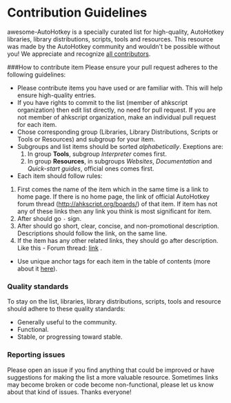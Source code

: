 # Contribution Guidelines
awesome-AutoHotkey is a specially curated list for high-quality, AutoHotkey libraries, library distributions, scripts, tools and resources.
This resource was made by the AutoHotkey community and wouldn't be possible without you! We appreciate and recognize [all contributors](https://github.com/ahkscript/awesome-AutoHotkey/graphs/contributors).


###How to contribute item
Please ensure your pull request adheres to the following guidelines:
- Please contribute items you have used or are familiar with. This will help ensure high-quality entries.
- If you have rights to commit to the list (member of ahkscript organization) then edit list directly, no need for pull request. If you are not member of ahkscript organization, make an individual pull request for each item.
- Chose corresponding group (Libraries, Library Distributions, Scripts or Tools or Resources) and subgroup for your item.
- Subgroups and list items should be sorted *alphabetically*. Exeptions are:
  1. In group **Tools**, subgroup *Interpreter* comes first.
  3. In group **Resources**, in subgroups *Websites*, *Documentation* and *Quick-start guides*, official ones comes first. 
- Each item should follow rules:
 1. First comes the name of the item which in the same time is a link to home page. If there is no home page, the link of official AutoHotkey forum thread (http://ahkscript.org/boards/) of that item. If item has not any of these links then any link you think is most significant for item. 
 2. After should go `-` sign. 
 3. After should go short, clear, concise, and non-promotional description. Descriptions should follow the link, on the same line.
 4. If the item has any other related links, they should go after description. Like this - Forum thread: [link](http://link) .
- Use unique anchor tags for each item in the table of contents (more about it [here](https://github.com/ahkscript/awesome-AutoHotkey/issues/12)).

### Quality standards
To stay on the list, libraries, library distributions, scripts, tools and resource should adhere to these quality standards:
- Generally useful to the community.
- Functional.
- Stable, or progressing toward stable.


### Reporting issues
Please open an issue if you find anything that could be improved or have suggestions for making the list a more valuable resource. Sometimes links may become broken or code become non-functional, please let us know about that kind of issues. Thanks everyone!
